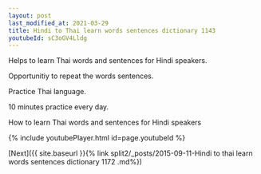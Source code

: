 ```yaml
---
layout: post
last_modified_at: 2021-03-29
title: Hindi to Thai learn words sentences dictionary 1143 
youtubeId: sC3oGV4Lldg
---
```

 
 
Helps to learn Thai words and sentences for Hindi speakers.

Opportunitiy to repeat the words sentences. 

Practice Thai language. 
 
10 minutes practice every day. 
 
How to learn Thai words and sentences for Hindi speakers 
 
{% include youtubePlayer.html id=page.youtubeId %}
 
 
[Next]({{ site.baseurl }}{% link  split2/_posts/2015-09-11-Hindi to thai learn words sentences dictionary 1172 .md%})
 
